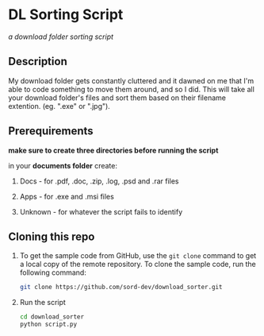 # DL Sorting Script

*a download folder sorting script*

## Description

My download folder gets constantly cluttered and it dawned on me that I'm able to code something to move them around, and so I did. This will take all your download folder's files and sort them based on their filename extention. (eg. ".exe" or ".jpg").

## Prerequirements

**make sure to create three directories before running the script**

in your **documents folder** create:

  1. Docs - for .pdf, .doc, .zip, .log, .psd and .rar files
  
  2. Apps - for .exe and .msi files

  3. Unknown - for whatever the script fails to identify

## Cloning this repo

1. To get the sample code from GitHub, use the  `git clone`  command to get a local copy of the remote repository. To clone the sample code, run the following command:

    ```bash
    git clone https://github.com/sord-dev/download_sorter.git
    ```

2. Run the script

    ``` bash
    cd download_sorter
    python script.py
     ```
